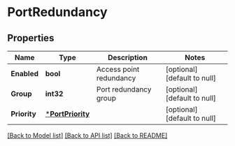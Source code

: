 # PortRedundancy

## Properties
Name | Type | Description | Notes
------------ | ------------- | ------------- | -------------
**Enabled** | **bool** | Access point redundancy | [optional] [default to null]
**Group** | **int32** | Port redundancy group | [optional] [default to null]
**Priority** | [***PortPriority**](PortPriority.md) |  | [optional] [default to null]

[[Back to Model list]](../README.md#documentation-for-models) [[Back to API list]](../README.md#documentation-for-api-endpoints) [[Back to README]](../README.md)

